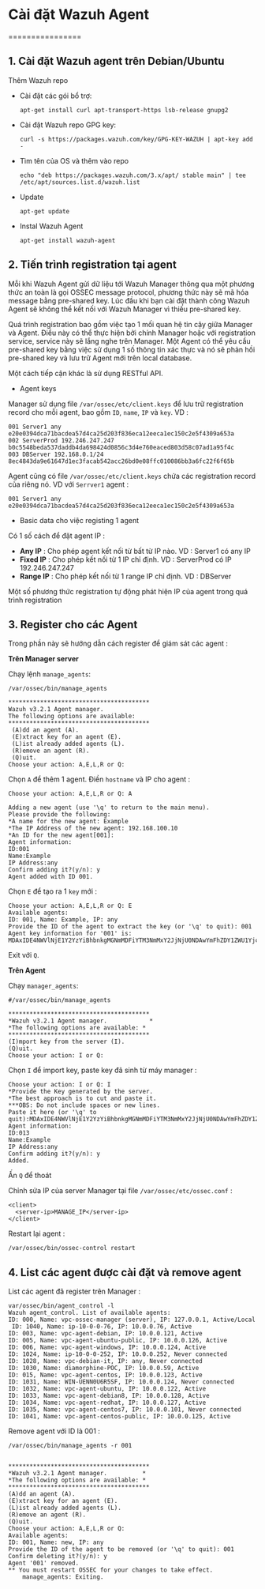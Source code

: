 # Cài đặt Wazuh Agent
================
## 1. Cài đặt Wazuh agent trên Debian/Ubuntu
 Thêm Wazuh repo

* Cài đặt các gói bổ trợ:

    `apt-get install curl apt-transport-https lsb-release gnupg2`

* Cài đặt Wazuh repo GPG key:

    `curl -s https://packages.wazuh.com/key/GPG-KEY-WAZUH | apt-key add -`
* Tìm tên của OS và thêm vào repo

    `echo "deb https://packages.wazuh.com/3.x/apt/ stable main" | tee /etc/apt/sources.list.d/wazuh.list`
* Update

    `apt-get update`
* Instal Wazuh Agent

    `apt-get install wazuh-agent` 

## 2. Tiến  trình registration tại agent
Mỗi khi Wazuh Agent gửi dữ liệu tới Wazuh Manager thông qua một phương thức an toàn là gọi OSSEC message protocol, phương thức này sẽ mã hóa message bằng pre-shared key. Lúc đầu khi bạn cài đặt thành công Wazuh Agent sẽ không thể kết nối với Wazuh Manager vì thiếu pre-shared key.

Quá trình registration bao gồm việc tạo 1 mối quan hệ tin cậy giữa Manager và Agent. Điều này có thể thực hiện bởi chính Manager hoặc với registration service, service này sẽ lắng nghe trên Manager. Một Agent có thể yêu cầu pre-shared key bằng việc sử dụng 1 số thông tin xác thực và nó sẽ phản hồi pre-shared key và lưu trữ Agent mới trên local database.

Một cách tiếp cận khác là sử dụng RESTful API.

* Agent keys

Manager sử dụng file `/var/ossec/etc/client.keys` để lưu trữ registration record cho mỗi agent, bao gồm `ID`, `name`, `IP` và `key`. VD :

    001 Server1 any e20e0394dca71bacdea57d4ca25d203f836eca12eeca1ec150c2e5f4309a653a
    002 ServerProd 192.246.247.247 b0c5548beda537daddb4da698424d0856c3d4e760eaced803d58c07ad1a95f4c
    003 DBServer 192.168.0.1/24 8ec4843da9e61647d1ec3facab542acc26bd0e08ffc010086bb3a6fc22f6f65b

Agent cũng có file `/var/ossec/etc/client.keys` chứa các registration record của riêng nó. VD với `Serrver1` agent :

    001 Server1 any e20e0394dca71bacdea57d4ca25d203f836eca12eeca1ec150c2e5f4309a653a
* Basic data cho việc registing 1 agent

Có 1 số cách để đặt agent IP :

*  **Any IP** : Cho phép agent kết nối từ bất từ IP nào. VD : Server1 có any IP
*  **Fixed IP** : Cho phép kết nối từ 1 IP chỉ định. VD : ServerProd có IP 192.246.247.247
*  **Range IP** : Cho phép kết nối từ 1 range IP chỉ định. VD : DBServer

Một số phương thức registration tự động phát hiện IP của agent trong quá trình registration

## 3. Register cho các Agent
Trong phần này sẽ hướng dẫn cách register để giám sát các agent :

**Trên Manager server**

  Chạy lệnh `manage_agents`:

    /var/ossec/bin/manage_agents

    ****************************************
    Wazuh v3.2.1 Agent manager.            
    The following options are available: 
    ****************************************
     (A)dd an agent (A).
     (E)xtract key for an agent (E).
     (L)ist already added agents (L).
     (R)emove an agent (R).
     (Q)uit.
    Choose your action: A,E,L,R or Q:

Chọn `A` để thêm 1 agent. Điền `hostname` và IP cho agent :

    Choose your action: A,E,L,R or Q: A

    Adding a new agent (use '\q' to return to the main menu).
    Please provide the following:
    *A name for the new agent: Example
    *The IP Address of the new agent: 192.168.100.10
    *An ID for the new agent[001]:
    Agent information:
    ID:001
    Name:Example
    IP Address:any
    Confirm adding it?(y/n): y
    Agent added with ID 001.

Chọn `E` để tạo ra 1 `key` mới :

    Choose your action: A,E,L,R or Q: E
    Available agents:
    ID: 001, Name: Example, IP: any
    Provide the ID of the agent to extract the key (or '\q' to quit): 001
    Agent key information for '001' is:
    MDAxIDE4NWVlNjE1Y2YzYiBhbnkgMGNmMDFiYTM3NmMxY2JjNjU0NDAwYmFhZDY1ZWU1YjcyMGI2NDY3ODhkNGQzMjM5ZTdlNGVmNzQzMGFjMDA4Nw==

 Exit với `Q`.

**Trên Agent**

Chạy `manager_agents`:

    #/var/ossec/bin/manage_agents

    ****************************************
    *Wazuh v3.2.1 Agent manager.            *
    *The following options are available: *
    ****************************************
    (I)mport key from the server (I).
    (Q)uit.
    Choose your action: I or Q:

Chọn `I` để import key, paste key đã sinh từ máy manager :
 
    Choose your action: I or Q: I
    *Provide the Key generated by the server.
    *The best approach is to cut and paste it.
    ***OBS: Do not include spaces or new lines.
    Paste it here (or '\q' to quit):MDAxIDE4NWVlNjE1Y2YzYiBhbnkgMGNmMDFiYTM3NmMxY2JjNjU0NDAwYmFhZDY1ZWU1YjcyMGI2NDY3ODhkNGQzMjM5ZTdlNGVmNzQzMGFjMDA4Nw=
    Agent information:
    ID:013
    Name:Example
    IP Address:any
    Confirm adding it?(y/n): y
    Added.

Ấn `Q` để thoát

Chỉnh sửa IP của server Manager tại file `/var/ossec/etc/ossec.conf` :

    <client>
      <server-ip>MANAGE_IP</server-ip>
    </client>

Restart lại agent :

    /var/ossec/bin/ossec-control restart

## 4. List các agent được cài đặt và remove agent
List các agent đã register trên Manager :

    var/ossec/bin/agent_control -l
    Wazuh agent_control. List of available agents:
    ID: 000, Name: vpc-ossec-manager (server), IP: 127.0.0.1, Active/Local
     ID: 1040, Name: ip-10-0-0-76, IP: 10.0.0.76, Active
    ID: 003, Name: vpc-agent-debian, IP: 10.0.0.121, Active
    ID: 005, Name: vpc-agent-ubuntu-public, IP: 10.0.0.126, Active
    ID: 006, Name: vpc-agent-windows, IP: 10.0.0.124, Active
    ID: 1024, Name: ip-10-0-0-252, IP: 10.0.0.252, Never connected
    ID: 1028, Name: vpc-debian-it, IP: any, Never connected
    ID: 1030, Name: diamorphine-POC, IP: 10.0.0.59, Active
    ID: 015, Name: vpc-agent-centos, IP: 10.0.0.123, Active
    ID: 1031, Name: WIN-UENN0U6R5SF, IP: 10.0.0.124, Never connected
    ID: 1032, Name: vpc-agent-ubuntu, IP: 10.0.0.122, Active
    ID: 1033, Name: vpc-agent-debian8, IP: 10.0.0.128, Active
    ID: 1034, Name: vpc-agent-redhat, IP: 10.0.0.127, Active
    ID: 1035, Name: vpc-agent-centos7, IP: 10.0.0.101, Never connected
    ID: 1041, Name: vpc-agent-centos-public, IP: 10.0.0.125, Active

Remove agent với ID là 001 :

    /var/ossec/bin/manage_agents -r 001


    ****************************************
    *Wazuh v3.2.1 Agent manager.          *
    *The following options are available: *
    ****************************************
    (A)dd an agent (A).
    (E)xtract key for an agent (E).
    (L)ist already added agents (L).
    (R)emove an agent (R).
    (Q)uit.
    Choose your action: A,E,L,R or Q:
    Available agents:
    ID: 001, Name: new, IP: any
    Provide the ID of the agent to be removed (or '\q' to quit): 001
    Confirm deleting it?(y/n): y
    Agent '001' removed.
    ** You must restart OSSEC for your changes to take effect.
    	manage_agents: Exiting.
